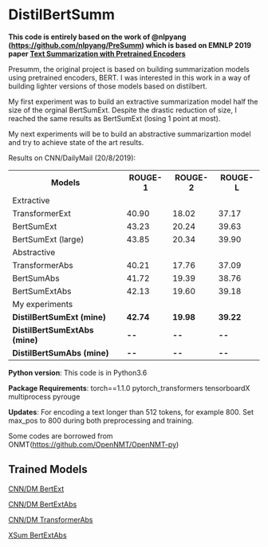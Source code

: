 # DistilBertSumm

**This code is entirely based on the work of @nlpyang (https://github.com/nlpyang/PreSumm) which is based on EMNLP 2019 paper [Text Summarization with Pretrained Encoders](https://arxiv.org/abs/1908.08345)**

Presumm, the original project is based on building summarization models using pretrained encoders, BERT. I was interested in this work in a way of building lighter versions of those models based on distilbert.

My first experiment was to build an extractive summarization model half the size of the orginal BertSumExt. Despite the drastic reduction of size, I reached the same results as BertSumExt (losing 1 point at most).

My next experiments will be to build an abstractive summarizartion model and try to achieve state of the art results.


Results on CNN/DailyMail (20/8/2019):


<table class="tg">
  <tr>
    <th class="tg-0pky">Models</th>
    <th class="tg-0pky">ROUGE-1</th>
    <th class="tg-0pky">ROUGE-2</th>
    <th class="tg-0pky">ROUGE-L</th>
  </tr>
  <tr>
    <td class="tg-c3ow" colspan="4">Extractive</td>
  </tr>
  <tr>
    <td class="tg-0pky">TransformerExt</td>
    <td class="tg-0pky">40.90</td>
    <td class="tg-0pky">18.02</td>
    <td class="tg-0pky">37.17</td>
  </tr>
  <tr>
    <td class="tg-0pky">BertSumExt</td>
    <td class="tg-0pky">43.23</td>
    <td class="tg-0pky">20.24</td>
    <td class="tg-0pky">39.63</td>
  </tr>
  <tr>
    <td class="tg-0pky">BertSumExt (large)</td>
    <td class="tg-0pky">43.85</td>
    <td class="tg-0pky">20.34</td>
    <td class="tg-0pky">39.90</td>
  </tr>
  <tr>
    <td class="tg-baqh" colspan="4">Abstractive</td>
  </tr>
  <tr>
    <td class="tg-0lax">TransformerAbs</td>
    <td class="tg-0lax">40.21</td>
    <td class="tg-0lax">17.76</td>
    <td class="tg-0lax">37.09</td>
  </tr>
  <tr>
    <td class="tg-0lax">BertSumAbs</td>
    <td class="tg-0lax">41.72</td>
    <td class="tg-0lax">19.39</td>
    <td class="tg-0lax">38.76</td>
  </tr>
  <tr>
    <td class="tg-0lax">BertSumExtAbs</td>
    <td class="tg-0lax">42.13</td>
    <td class="tg-0lax">19.60</td>
    <td class="tg-0lax">39.18</td>
  </tr>
  <tr>
    <td class="tg-c3ow" colspan="4">My experiments</td>
  </tr>
  <tr>
    <td class="tg-0lax"><b>DistilBertSumExt (mine)<b></td>
    <td class="tg-0lax"><b>42.74<b></td>
    <td class="tg-0lax"><b>19.98<b></td>
    <td class="tg-0lax"><b>39.22<b></td>
  </tr>
  <tr>
    <td class="tg-0lax"><b>DistilBertSumExtAbs (mine)<b></td>
    <td class="tg-0lax"><b>--<b></td>
    <td class="tg-0lax"><b>--<b></td>
    <td class="tg-0lax"><b>--<b></td>
  </tr>
  <tr>
    <td class="tg-0lax"><b>DistilBertSumAbs (mine)<b></td>
    <td class="tg-0lax"><b>--<b></td>
    <td class="tg-0lax"><b>--<b></td>
    <td class="tg-0lax"><b>--<b></td>
  </tr>
</table>

**Python version**: This code is in Python3.6

**Package Requirements**: torch==1.1.0 pytorch_transformers tensorboardX multiprocess pyrouge



**Updates**: For encoding a text longer than 512 tokens, for example 800. Set max_pos to 800 during both preprocessing and training.


Some codes are borrowed from ONMT(https://github.com/OpenNMT/OpenNMT-py)

## Trained Models
[CNN/DM BertExt](https://drive.google.com/open?id=1kKWoV0QCbeIuFt85beQgJ4v0lujaXobJ)

[CNN/DM BertExtAbs](https://drive.google.com/open?id=1-IKVCtc4Q-BdZpjXc4s70_fRsWnjtYLr)

[CNN/DM TransformerAbs](https://drive.google.com/open?id=1yLCqT__ilQ3mf5YUUCw9-UToesX5Roxy)

[XSum BertExtAbs](https://drive.google.com/open?id=1H50fClyTkNprWJNh10HWdGEdDdQIkzsI)

